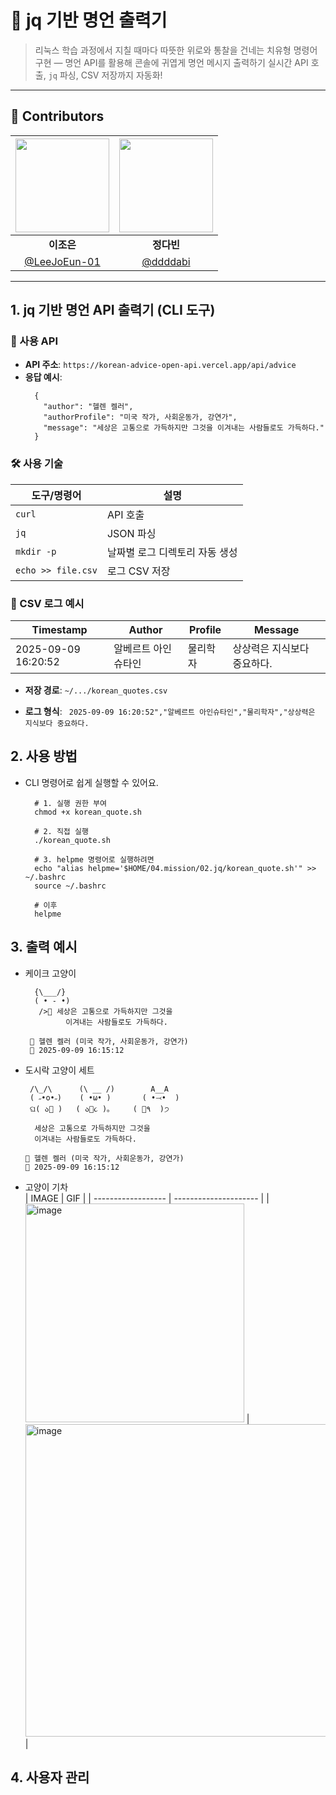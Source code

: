 # 📜 jq 기반 명언 출력기

> 리눅스 학습 과정에서 지칠 때마다 따뜻한 위로와 통찰을 건네는 치유형 명령어 구현 — 명언 API를 활용해 콘솔에 귀엽게 명언 메시지 출력하기
> 실시간 API 호출, `jq` 파싱, CSV 저장까지 자동화!


---

## 👥 Contributors

| <img width="150px" src="https://avatars.githubusercontent.com/u/78733700?v=4"/> | <img width="150px" src="https://avatars.githubusercontent.com/u/88383179?v=4"/> |
| :---: | :---: |
| **이조은** | **정다빈** |
| [@LeeJoEun-01](https://github.com/LeeJoEun-01) | [@ddddabi](https://github.com/ddddabi) |

---

## 1. jq 기반 명언 API 출력기 (CLI 도구)

### 🔗 사용 API

- **API 주소**: `https://korean-advice-open-api.vercel.app/api/advice`
- **응답 예시**:
  ```
    {
      "author": "헬렌 켈러",
      "authorProfile": "미국 작가, 사회운동가, 강연가",
      "message": "세상은 고통으로 가득하지만 그것을 이겨내는 사람들로도 가득하다."
    }
  ```

### 🛠 사용 기술
  | 도구/명령어             | 설명                    |
  | ------------------ | --------------------- |
  | `curl`             | API 호출                |
  | `jq`               | JSON 파싱               |
  | `mkdir -p`         | 날짜별 로그 디렉토리 자동 생성     |
  | `echo >> file.csv` | 로그 CSV 저장             |

### 📄 CSV 로그 예시
| Timestamp           | Author     | Profile | Message         |
| ------------------- | ---------- | ------- | --------------- |
| 2025-09-09 16:20:52 | 알베르트 아인슈타인 | 물리학자    | 상상력은 지식보다 중요하다. |

- **저장 경로**: ``` ~/.../korean_quotes.csv ```

- **로그 형식**: ``` 2025-09-09 16:20:52","알베르트 아인슈타인","물리학자","상상력은 지식보다 중요하다.```

## 2. 사용 방법
- CLI 명령어로 쉽게 실행할 수 있어요.
  ```
    # 1. 실행 권한 부여
    chmod +x korean_quote.sh

    # 2. 직접 실행
    ./korean_quote.sh
    
    # 3. helpme 명령어로 실행하려면
    echo "alias helpme='$HOME/04.mission/02.jq/korean_quote.sh'" >> ~/.bashrc
    source ~/.bashrc
  
    # 이후
    helpme
  ```

## 3. 출력 예시
-  케이크 고양이
    ```
      {\___/}
      ( • - •)
       />🍰 세상은 고통으로 가득하지만 그것을
             이겨내는 사람들로도 가득하다.
    
     👤 헬렌 켈러 (미국 작가, 사회운동가, 강연가)
     📅 2025-09-09 16:15:12
    ```
- 도시락 고양이 세트
    ```
     /\_/\      (\ __ /)        A__A
     ( ˶•o•˶)    ( •ω• )       ( •⤙•  )
     ଘ( ა🍱 )   ( ა🍙૮ )｡     ( 🍜٩  )੭
  
      세상은 고통으로 가득하지만 그것을
      이겨내는 사람들로도 가득하다.
  
   👤 헬렌 켈러 (미국 작가, 사회운동가, 강연가)
   📅 2025-09-09 16:15:12
  ```
- 고양이 기차<br>
  | IMAGE     | GIF                    |
  | ------------------ | --------------------- |
  | <img width="350" alt="image" src="https://github.com/user-attachments/assets/323ba3ca-ed1d-4b13-be66-c59610c096b9" /> |<img width="500" alt="image" src="https://github.com/user-attachments/assets/1cc46d23-8948-42be-a01f-4a280e8e10cb" />             |


## 4. 사용자 관리
